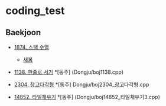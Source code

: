 # coding_test

## Baekjoon
* [1874. 스택 수열](https://www.acmicpc.net/problem/1874)
  * [새봄](spring/1874.cpp)

* [1138. 한줄로 서기](https://www.acmicpc.net/problem/1138)
  *[동주] (Dongju/boj1138.cpp)
* [2304. 창고다각형](https://www.acmicpc.net/problem/2304)
  *[동주] Dongju/boj2304_창고다각형.cpp
* [14852. 타일채우기](https://www.acmicpc.net/problem/14852)
  *[동주] (Dongju/boj14852_타일채우기3.cpp)
